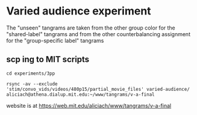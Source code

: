 # Varied audience experiment

The "unseen" tangrams are taken from the other group color for the "shared-label" tangrams and from the other counterbalancing assignment for the "group-specific label" tangrams

## scp ing to MIT scripts

`cd experiments/3pp`

`rsync -av --exclude 'stim/convo_vids/videos/480p15/partial_movie_files' varied-audience/ aliciach@athena.dialup.mit.edu:~/www/tangrams/v-a-final`


website is at
https://web.mit.edu/aliciach/www/tangrams/v-a-final